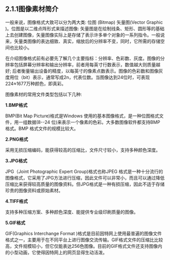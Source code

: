 

## 2.1.1图像素材简介

一般来说，图像格式大致可以分为两大类: 位图 \(Bitmap\) 矢量图\(Vector Graphic \)。位图是以二维点阵形式来描述图像: 矢量图是在绘制线条、矩形、圆形等的基础上去创建图像，矢量图像实际上是存储了表示许多单个对象的一系列指令。一般说来，矢量类图像的表达细致、真实，缩放后的分辨率不变，同时，它所需的存储空间也比较小。

在介绍图像格式前有必要先了解几个主要指标：分辨率、色彩数、灰度。图像的分辨率包括屏幕分辨率和输出分辨率，前者用每英寸行数表示，数值越大则质量越好; 后者衡量输出设备的精度，以每英寸的像素点数表示。图像的色彩数和图像灰度用位（bit）表示，通常写成2n，代表位数。当图像达到24位时，可表现224≈1677万种颜色，即真彩。

图像素材的常用文件类型包括以下几种:

**1.BMP格式**

BMP\(Bit Map Picture\)格式是Windows 使用的基本图像格式，是一种位图格式文件，用一组数据\(8--24 位\)来表示一个像素的色彩。大多数图像软件都支持BMP 格式。BMP 格式文件的规模比较大。

**2.PNG格式**

采用无损压缩编码，能获得较高的压缩比，文件尺寸较小，支持多种颜色深度。

**3.JPG格式**

JPG（Joint Photographic Expert Group\)格式也称JPEG 格式是一种十分流行的图像格式，它采用了JPG方法进行压缩，因此文件可以非常小，而且可以通过降低压缩比来获得较高质量的图像资料。但JPG格式是一种有损压缩，因此不适于存储珍贵的图像资料或原始素材。

**4.TIFF格式**

支持多种压缩方案、多种颜色深度、能提供专业级印刷质量的图像。

**5.GIF格式**

GIF\(Graphics Interchange Format \)格式是目前因特网上使用最普遍的图像文件格式之一，主要用于在不同平台上进行图像交流传输。GIF格式文件的压缩比比较高，文件规模较小，但它仅能表达256色图像。目前的GIF格式文件还支持图像内的小型动画，它使得因特网上的网页显得生动活泼。

